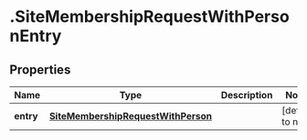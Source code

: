 # .SiteMembershipRequestWithPersonEntry

## Properties
Name | Type | Description | Notes
------------ | ------------- | ------------- | -------------
**entry** | [**SiteMembershipRequestWithPerson**](SiteMembershipRequestWithPerson.md) |  | [default to null]


